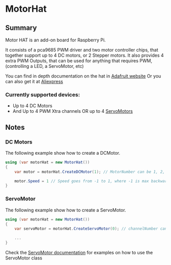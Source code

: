 ﻿# MotorHat

## Summary

Motor HAT is an add-on board for Raspberry Pi.

It consists of a pca9685 PWM driver and two motor controller chips, that together support up to 4 DC motors, or 2 Stepper motors.
It also provides 4 extra PWM Outputs, that can be used for anything that requires PWM, (controlling a LED, a ServoMotor, etc)

You can find in depth documentation on the hat in [Adafruit website](https://www.adafruit.com/product/2348)
Or you can also get it at [Aliexpress](http://s.click.aliexpress.com/e/mTB4ZB2s)

### Currently supported devices:
- Up to 4 DC Motors
- And Up to 4 PWM Xtra channels OR up to 4 [ServoMotors](../ServoMotor/README.md)

## Notes

### DC Motors
   The following example show how to create a DCMotor.

```C#   
using (var motorHat = new MotorHat())
{
    var motor = motorHat.CreateDCMotor(1); // MotorNumber can be 1, 2, 3 or 4, following the labbelling in the board: M1, M2, M3 or M4

    motor.Speed = 1 // Speed goes from -1 to 1, where -1 is max backward speed, 1 is max forward speed and 0 means stopping the motor
}
```

### ServoMotor
   The following example show how to create a ServoMotor.

```C#   
using (var motorHat = new MotorHat())
{
    var servoMotor = motorHat.CreateServoMotor(0); // channelNumber can be 0, 1, 14 or 15, depending on wich of those xtra channels you connected your servo

    ...
}
```
Check the [ServoMotor documentation](../ServoMotor/README.md) for examples on how to use the ServoMotor class
